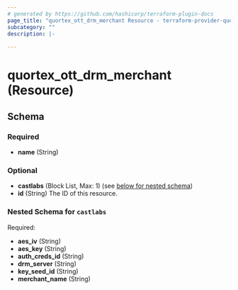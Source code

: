 ```yaml
---
# generated by https://github.com/hashicorp/terraform-plugin-docs
page_title: "quortex_ott_drm_merchant Resource - terraform-provider-quortex"
subcategory: ""
description: |-
  
---
```


# quortex_ott_drm_merchant (Resource)





<!-- schema generated by tfplugindocs -->
## Schema

### Required

- **name** (String)

### Optional

- **castlabs** (Block List, Max: 1) (see [below for nested schema](#nestedblock--castlabs))
- **id** (String) The ID of this resource.

<a id="nestedblock--castlabs"></a>
### Nested Schema for `castlabs`

Required:

- **aes_iv** (String)
- **aes_key** (String)
- **auth_creds_id** (String)
- **drm_server** (String)
- **key_seed_id** (String)
- **merchant_name** (String)


